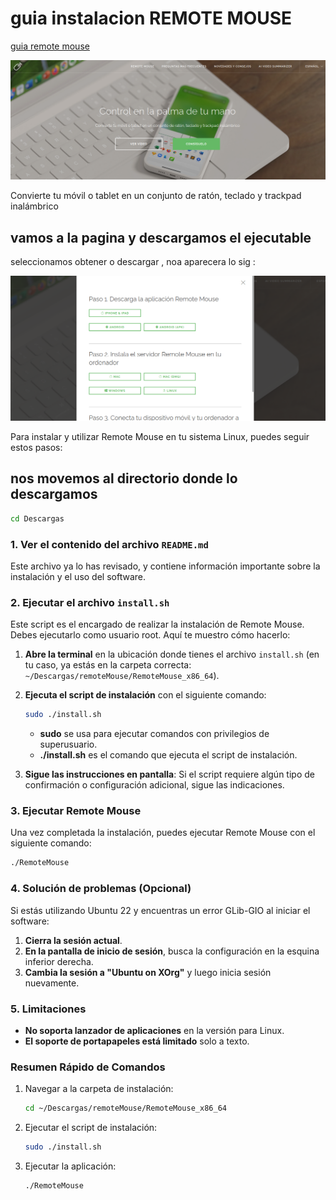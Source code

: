 # guia instalacion REMOTE MOUSE

[guia remote mouse](https://www.remotemouse.net/)

![remote mouse](./remoteMouse.png)

Convierte tu móvil o tablet en un conjunto de ratón, teclado y trackpad inalámbrico

## vamos a la pagina y descargamos el ejecutable

seleccionamos obtener o descargar , noa aparecera lo sig :

![descargar app](./desc.png)

Para instalar y utilizar Remote Mouse en tu sistema Linux, puedes seguir estos pasos:

## nos movemos al directorio donde lo descargamos

```bash
cd Descargas
```

### 1. Ver el contenido del archivo `README.md`

Este archivo ya lo has revisado, y contiene información importante sobre la instalación y el uso del software.

### 2. Ejecutar el archivo `install.sh`

Este script es el encargado de realizar la instalación de Remote Mouse. Debes ejecutarlo como usuario root. Aquí te muestro cómo hacerlo:

1. **Abre la terminal** en la ubicación donde tienes el archivo `install.sh` (en tu caso, ya estás en la carpeta correcta: `~/Descargas/remoteMouse/RemoteMouse_x86_64`).

2. **Ejecuta el script de instalación** con el siguiente comando:

   ```bash
   sudo ./install.sh
   ```

   - **sudo** se usa para ejecutar comandos con privilegios de superusuario.
   - **./install.sh** es el comando que ejecuta el script de instalación.

3. **Sigue las instrucciones en pantalla**: Si el script requiere algún tipo de confirmación o configuración adicional, sigue las indicaciones.

### 3. Ejecutar Remote Mouse

Una vez completada la instalación, puedes ejecutar Remote Mouse con el siguiente comando:

```bash
./RemoteMouse
```

### 4. Solución de problemas (Opcional)

Si estás utilizando Ubuntu 22 y encuentras un error GLib-GIO al iniciar el software:

1. **Cierra la sesión actual**.
2. **En la pantalla de inicio de sesión**, busca la configuración en la esquina inferior derecha.
3. **Cambia la sesión a "Ubuntu on XOrg"** y luego inicia sesión nuevamente.

### 5. Limitaciones

- **No soporta lanzador de aplicaciones** en la versión para Linux.
- **El soporte de portapapeles está limitado** solo a texto.

### Resumen Rápido de Comandos

1. Navegar a la carpeta de instalación:

   ```bash
   cd ~/Descargas/remoteMouse/RemoteMouse_x86_64
   ```

2. Ejecutar el script de instalación:

   ```bash
   sudo ./install.sh
   ```

3. Ejecutar la aplicación:

   ```bash
   ./RemoteMouse
   ```

